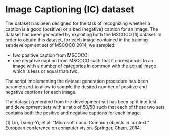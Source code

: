 # Image Captioning (IC) dataset
The dataset has been designed for the task of recognizing whether a caption is a good (positive) or a bad (negative) caption for an image. The dataset has been generated by exploiting both the MSCOCO [1] dataset. In order to obtain this dataset, for each image contained in the training set/development set of MSCOCO 2014, we sampled:
- two positive caption from MSCOCO;
- one negative caption from MSCOCO such that it corresponds to an image with a number of categories in common with the actual image which is less or equal than two.

The script implementing the dataset generation procedure has been parametrized to allow to sample the desired number of positive and negative captions for each image.

The dataset generated from the development set has been split into test and development sets with a ratio of 50/50 such that each of these two sets contains both the positive and negative captions for each image.

[1] Lin, Tsung-Yi, et al. "Microsoft coco: Common objects in context." European conference on computer vision. Springer, Cham, 2014.
